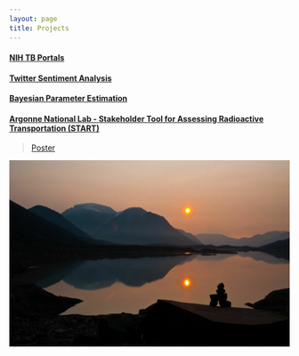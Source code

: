 ```yaml
---
layout: page
title: Projects
---
```


#### [NIH TB Portals](https://tbportals.niaid.nih.gov/)

#### [Twitter Sentiment Analysis](https://twitter260.github.io)

#### [Bayesian Parameter Estimation](https://github.com/dsasson48/estimators_222/blob/master/222_presentation.pdf)

#### [Argonne National Lab - Stakeholder Tool for Assessing Radioactive Transportation (START)](https://gis.inl.gov/start/Account/Login?ReturnUrl=%2fstart)
> [Poster](https://drive.google.com/file/d/1oF0eYyQmFazsX1VnI2Qq6Z-pPFTOJTN-/preview)

<img src="/assets/images/d.jpg">
